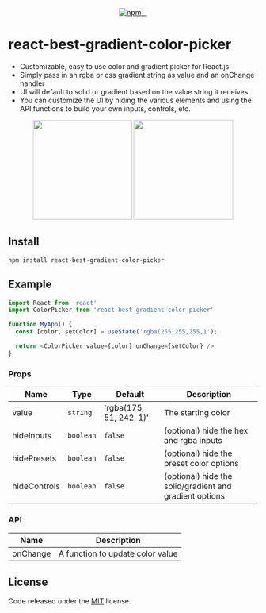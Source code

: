 <div align="center">
  <a href="https://www.npmjs.com/package/react-best-gradient-color-picker">
    <img alt="npm" src="https://badgen.net/npm/v/react-best-gradient-color-picker?color=2c139f" />
  </a>
  <a href="https://www.npmjs.com/package/react-best-gradient-color-picker">
    <img alt="" src="https://badgen.net/npm/dt/react-best-gradient-color-picker?color=2c139f" />
  </a>
  <a href="https://bundlephobia.com/result?p=react-best-gradient-color-picker">
    <img alt="" src="https://badgen.net/bundlephobia/min/react-best-gradient-color-picker?color=2c139f" />
  </a>
   <a href="https://github.com/hxf31891/react-best-gradient-color-picker/blob/main/LICENSE">
    <img alt="" src="https://badgen.net/github/license/react-best-gradient-color-picker/react-best-gradient-color-picker?color=2c139f" />
  </a>
</div>

# react-best-gradient-color-picker
- Customizable, easy to use color and gradient picker for React.js
- Simply pass in an rgba or css gradient string as value and an onChange handler 
- UI will default to solid or gradient based on the value string it receives 
- You can customize the UI by hiding the various elements and using the API functions to build your own inputs, controls, etc.

<div align="center">
  <img alt="" src="https://i.ibb.co/J553FGJ/demo.png" width="200px"/>
  <img alt="" src="https://i.ibb.co/ZdzKxCw/demo2.png" width="201px"/>
</div>

## Install
`npm install react-best-gradient-color-picker`

## Example 
```js
import React from 'react'
import ColorPicker from 'react-best-gradient-color-picker'

function MyApp() {
  const [color, setColor] = useState('rgba(255,255,255,1');

  return <ColorPicker value={color} onChange={setColor} />
}
```

### Props

| Name             | Type         | Default                 | Description                                                      |
| ---------------- | ------------ | ----------------------- | ---------------------------------------------------------------- |
| value            | `string`     | 'rgba(175, 51, 242, 1)' | The starting color                                               |
| hideInputs       | `boolean`    | `false`                 | (optional) hide the hex and rgba inputs                          |
| hidePresets      | `boolean`    | `false`                 | (optional) hide the preset color options                         |
| hideControls     | `boolean`    | `false`                 | (optional) hide the solid/gradient and gradient options          |

### API

| Name             | Description                                                      |
| ---------------- | ---------------------------------------------------------------- |
| onChange         | A function to update color value                                 |

## License

Code released under the [MIT](https://github.com/hxf31891/react-best-gradient-color-picker/blob/main/LICENSE) license.
